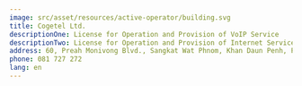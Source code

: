 ```yaml
---
image: src/asset/resources/active-operator/building.svg
title: Cogetel Ltd.
descriptionOne: License for Operation and Provision of VoIP Service
descriptionTwo: License for Operation and Provision of Internet Service
address: 60, Preah Monivong Blvd., Sangkat Wat Phnom, Khan Daun Penh, Phnom Penh
phone: 081 727 272
lang: en
---
```


